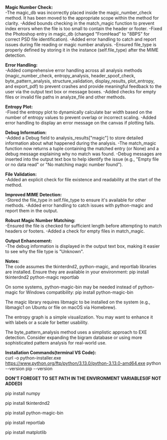 **Magic Number Check:**  
-The magic_db was incorrectly placed inside the magic_number_check method. It has been moved to the appropriate scope within the method for clarity.
-Added bounds checking in the match_magic function to prevent index errors when the file is too small to contain the header or footer.
-Fixed the Photoshop entry in magic_db (changed "FromHead" to "8BPS" for correct PSD file identification).
-Added error handling to catch and report issues during file reading or magic number analysis.
-Ensured file_type is properly defined by storing it in the instance (self.file_type) after the MIME detection.

**Error Handling:**  
-Added comprehensive error handling across all analysis methods (magic_number_check, entropy_analysis, header_spoof_check, byte_pattern_analysis, structure_validation, display_results, plot_entropy, and export_pdf) to prevent crashes and provide meaningful feedback to the user via the output text box or message boxes.
-Added checks for empty files or invalid file paths in analyze_file and other methods.

**Entropy Plot:**  
-Fixed the entropy plot to dynamically calculate bar width based on the number of entropy values to prevent overlap or incorrect scaling.
-Added error handling to display an error message on the canvas if plotting fails.

**Debug Information:**  
-Added a Debug field to analysis_results["magic"] to store detailed information about what happened during the analysis.
-The match_magic function now returns a tuple containing the matched entry (or None) and a debug message explaining why no match was found.
-Debug messages are inserted into the output text box to help identify the issue (e.g., "Empty file or no data read" or "No matching magic number found").

**File Validation:**  
-Added an explicit check for file existence and readability at the start of the method.

**Improved MIME Detection:**  
-Stored the file_type in self.file_type to ensure it's available for other methods.
-Added error handling to catch issues with python-magic and report them in the output.

**Robust Magic Number Matching:**  
-Ensured the file is checked for sufficient length before attempting to match headers or footers.
-Added a check for empty files in match_magic.

**Output Enhancement:**  
-The debug information is displayed in the output text box, making it easier to see why the file type is "Unknown".

**Notes:**  
The code assumes the tkinterdnd2, python-magic, and reportlab libraries are installed. Ensure they are available in your environment:
pip install tkinterdnd2 python-magic reportlab

On some systems, python-magic-bin may be needed instead of python-magic for Windows compatibility:
pip install python-magic-bin

The magic library requires libmagic to be installed on the system (e.g., libmagic1 on Ubuntu or file on macOS via Homebrew).

The entropy graph is a simple visualization. You may want to enhance it with labels or a scale for better usability.

The byte_pattern_analysis method uses a simplistic approach to EXE detection. Consider expanding the bigram database or using more sophisticated pattern analysis for real-world use.


**Installation Commands(terminal VS Code):**  
curl -o python-installer.exe https://www.python.org/ftp/python/3.13.0/python-3.13.0-amd64.exe
python --version
pip --version

**DON'T FOREGET TO SET PATH IN THE ENVIRONMENT VARIABLES(IF NOT ADDED)**

pip install numpy

pip install tkinterdnd2

pip install python-magic-bin

pip install reportlab

pip install matplotlib
